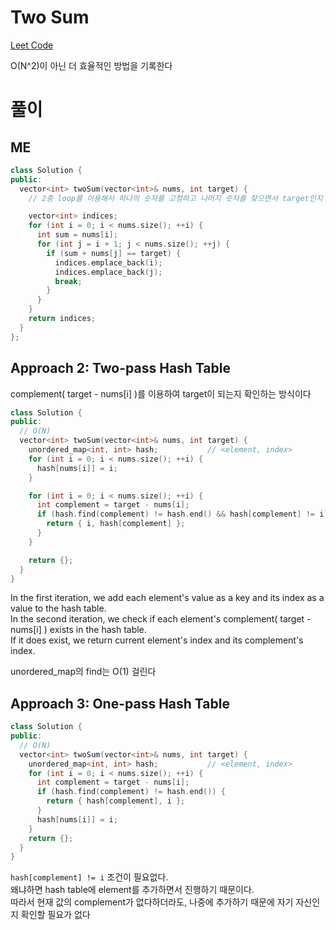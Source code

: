 # Two Sum
[Leet Code](https://leetcode.com/problems/two-sum/description/)   

O(N^2)이 아닌 더 효율적인 방법을 기록한다   

# 풀이
## ME
```cpp
class Solution {
public:
  vector<int> twoSum(vector<int>& nums, int target) {
    // 2중 loop를 이용해서 하나의 숫자를 고정하고 나머지 숫자를 찾으면서 target인지 판단한다.

    vector<int> indices;
    for (int i = 0; i < nums.size(); ++i) {
      int sum = nums[i];
      for (int j = i + 1; j < nums.size(); ++j) {
        if (sum + nums[j] == target) {
          indices.emplace_back(i);
          indices.emplace_back(j);
          break;
        }
      }
    }
    return indices;
  }
};
```

## Approach 2: Two-pass Hash Table
complement( target - nums[i] )를 이용하여 target이 되는지 확인하는 방식이다   
```cpp
class Solution {
public:
  // O(N)
  vector<int> twoSum(vector<int>& nums, int target) {
    unordered_map<int, int> hash;           // <element, index>
    for (int i = 0; i < nums.size(); ++i) {
      hash[nums[i]] = i;
    }

    for (int i = 0; i < nums.size(); ++i) {
      int complement = target - nums[i];
      if (hash.find(complement) != hash.end() && hash[complement] != i) {
        return { i, hash[complement] };
      }
    }

    return {};
  }
}
```
In the first iteration, we add each element's value as a key and its index as a value to the hash table.   
In the second iteration, we check if each element's complement( target - nums[i] ) exists in the hash table.   
If it does exist, we return current element's index and its complement's index.   

unordered_map의 find는 O(1) 걸린다   

## Approach 3: One-pass Hash Table
```cpp
class Solution {
public:
  // O(N)
  vector<int> twoSum(vector<int>& nums, int target) {
    unordered_map<int, int> hash;           // <element, index>
    for (int i = 0; i < nums.size(); ++i) {
      int complement = target - nums[i];
      if (hash.find(complement) != hash.end()) {
        return { hash[complement], i };
      }
      hash[nums[i]] = i;
    }
    return {};
  }
}
```
`hash[complement] != i` 조건이 필요없다.   
왜냐하면 hash table에 element를 추가하면서 진행하기 때문이다.   
따라서 현재 값의 complement가 없다하더라도, 나중에 추가하기 때문에 자기 자신인지 확인할 필요가 없다   